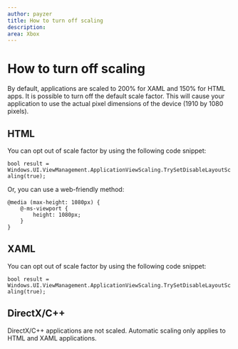 ```yaml
---
author: payzer
title: How to turn off scaling
description: 
area: Xbox
---
```


# How to turn off scaling   
By default, applications are scaled to 200% for XAML and 150% for HTML apps. It is possible to turn off the default scale factor. This will cause your application to use the actual pixel dimensions of the device (1910 by 1080 pixels).   
   
## HTML   
You can opt out of scale factor by using the following code snippet: 
   
`bool result = Windows.UI.ViewManagement.ApplicationViewScaling.TrySetDisableLayoutScaling(true);` 

Or, you can use a web-friendly method:   

```   
@media (max-height: 1080px) {   
    @-ms-viewport {   
        height: 1080px;   
    }   
}   
```

## XAML
You can opt out of scale factor by using the following code snippet:   
   
`bool result = Windows.UI.ViewManagement.ApplicationViewScaling.TrySetDisableLayoutScaling(true);`   
   
## DirectX/C++   
DirectX/C++ applications are not scaled. Automatic scaling only applies to HTML and XAML applications.   


<!--HONumber=Jun16_HO3-->


